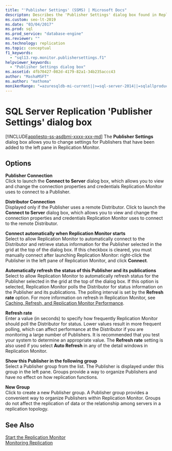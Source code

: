 ```yaml
---
title: "'Publisher Settings' (SSMS) | Microsoft Docs"
descripton: Describes the 'Publisher Settings' dialog box found in Replication Monitor within SQL Server Management Studio (SSMS).
ms.custom: seo-lt-2019
ms.date: "03/04/2017"
ms.prod: sql
ms.prod_service: "database-engine"
ms.reviewer: ""
ms.technology: replication
ms.topic: conceptual
f1_keywords: 
  - "sql13.rep.monitor.publishersettings.f1"
helpviewer_keywords: 
  - "Publisher Settings dialog box"
ms.assetid: 4fb70427-082d-4179-82a1-34b235accc43
author: "MashaMSFT"
ms.author: "mathoma"
monikerRange: "=azuresqldb-mi-current||>=sql-server-2014||=sqlallproducts-allversions"
---
```

# SQL Server Replication 'Publisher Settings' dialog box
[!INCLUDE[appliesto-ss-asdbmi-xxxx-xxx-md](../../includes/appliesto-ss-asdbmi-xxxx-xxx-md.md)]
  The **Publisher Settings** dialog box allows you to change settings for Publishers that have been added to the left pane in Replication Monitor.  
  
## Options  
 **Publisher Connection**  
 Click to launch the **Connect to Server** dialog box, which allows you to view and change the connection properties and credentials Replication Monitor uses to connect to a Publisher.  
  
 **Distributor Connection**  
 Displayed only if the Publisher uses a remote Distributor. Click to launch the **Connect to Server** dialog box, which allows you to view and change the connection properties and credentials Replication Monitor uses to connect to the remote Distributor.  
  
 **Connect automatically when Replication Monitor starts**  
 Select to allow Replication Monitor to automatically connect to the Distributor and retrieve status information for the Publisher selected in the grid at the top of the dialog box. If this checkbox is cleared, you must manually connect after launching Replication Monitor: right-click the Publisher in the left pane of Replication Monitor, and click **Connect**.  
  
 **Automatically refresh the status of this Publisher and its publications**  
 Select to allow Replication Monitor to automatically refresh status for the Publisher selected in the grid at the top of the dialog box. If this option is selected, Replication Monitor polls the Distributor for status information on the Publisher and its publications. The polling interval is set by the **Refresh rate** option. For more information on refresh in Replication Monitor, see [Caching, Refresh, and Replication Monitor Performance](../../relational-databases/replication/monitor/caching-refresh-and-replication-monitor-performance.md).  
  
 **Refresh rate**  
 Enter a value (in seconds) to specify how frequently Replication Monitor should poll the Distributor for status. Lower values result in more frequent polling, which can affect performance at the Distributor if you are monitoring a large number of Publishers. It is recommended that you test your system to determine an appropriate value. The **Refresh rate** setting is also used if you select **Auto Refresh** in any of the detail windows in Replication Monitor.  
  
 **Show this Publisher in the following group**  
 Select a Publisher group from the list. The Publisher is displayed under this group in the left pane. Groups provide a way to organize Publishers and have no effect on how replication functions.  
  
 **New Group**  
 Click to create a new Publisher group. A Publisher group provides a convenient way to organize Publishers within Replication Monitor. Groups do not affect the replication of data or the relationship among servers in a replication topology.  
  
## See Also  
 [Start the Replication Monitor](../../relational-databases/replication/monitor/start-the-replication-monitor.md)   
 [Monitoring Replication](../../relational-databases/replication/monitor/monitoring-replication.md)  
  
  
